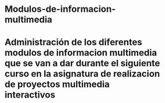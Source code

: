 # Modulos-de-informacion-multimedia

# Administración de los diferentes modulos de informacion multimedia que se van a dar durante el siguiente curso en la asignatura de realizacion de proyectos multimedia interactivos 
 
